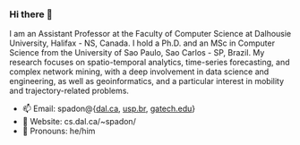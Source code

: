 ### Hi there 👋

I am an Assistant Professor at the Faculty of Computer Science at Dalhousie University, Halifax - NS, Canada. I hold a Ph.D. and an MSc in Computer Science from the University of Sao Paulo, Sao Carlos - SP, Brazil. My research focuses on spatio-temporal analytics, time-series forecasting, and complex network mining, with a deep involvement in data science and engineering, as well as geoinformatics, and a particular interest in mobility and trajectory-related problems.

- 📫 Email: spadon@{[dal.ca](mailto:spadon@dal.ca), [usp.br](mailto:spadon@usp.br), [gatech.edu](mailto:spadon@gatech.edu)}
- 🔭 Website: cs.dal.ca/~spadon/
- 🌱 Pronouns: he/him

